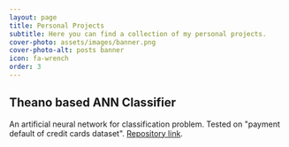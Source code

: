 ```yaml
---
layout: page
title: Personal Projects
subtitle: Here you can find a collection of my personal projects.
cover-photo: assets/images/banner.png
cover-photo-alt: posts banner
icon: fa-wrench
order: 3
---
```


## Theano based ANN Classifier

An artificial neural network for classification problem. Tested on "payment default of credit cards dataset". [Repository link](https://github.com/theDIG95/Payment-default-ANN).
